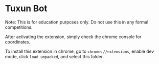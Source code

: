 # Tuxun Bot

Note: This is for education purposes only. Do not use this in any formal competitions.

After activating the extension, simply check the chrome console for coordinates.

To install this extension in chrome, go to `chrome://extensions`, enable dev mode, click `load unpacked`, and select this folder. 